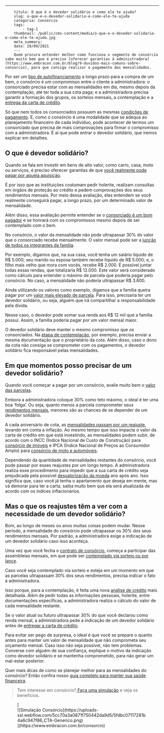 ---
        titulo: O que é o devedor solidário e como ele te ajuda?
        slug: o-que-e-o-devedor-solidario-e-como-ele-te-ajuda
        categoria: Consórcio
        tags:
            - tag-1
        thumbnail: /public/cms-content/media/o-que-e-o-devedor-solidario-e-como-ele-te-ajuda.jpg
        meta_summary: 
        date: 29/09/2021
        ---
        Quem procura entender melhor como funciona o segmento de consórcio sabe muito bem que é preciso [oferecer garantias à administradora](https://www.embracon.com.br/blog/9-duvidas-mais-comuns-sobre-consorcio), para que consiga realizar o pagamento das mensalidades.

Por ser um [tipo de autofinanciamento](https://www.embracon.com.br/blog/autofinanciamento-o-que-e-e-como-um-consorcio-pode-ajuda-lo) a longo prazo para a compra de um bem, o consórcio é um compromisso entre o cliente a administradora: o consorciado precisa estar com as mensalidades em dia, mesmo depois da contemplação, até ter toda a sua cota paga; e a administradora precisa garantir a formação dos grupos, os sorteios mensais, a contemplação e a [entrega da carta de crédito](https://www.embracon.com.br/blog/tudo-o-que-voce-precisa-saber-sobre-a-carta-de-credito-de-consorcios).

Só que nem todos os consorciados possuem as mesmas [condições de pagamento](https://www.embracon.com.br/blog/entenda-o-pagamento-do-bem-no-consorcio). E, como o consórcio é uma modalidade que se adequa ao planejamento financeiro de cada indivíduo, pode acontecer de termos um consorciado que precisa de mais comprovações para firmar o compromisso com a administradora. É aí que pode entrar o devedor solidário, que iremos explicar em detalhes.

O que é devedor solidário?
--------------------------

Quando se fala em investir em bens de alto valor, como carro, casa, moto ou serviços, é preciso oferecer garantias de que [você realmente pode pagar por aquela aquisição](https://www.embracon.com.br/blog/como-e-feito-o-pagamento-da-parcela-do-consorcio).

É por isso que as instituições costumam pedir holerite, realizam consultas em órgãos de proteção ao crédito e pedem comprovações dos seus rendimentos mensais. Por meio dessa avaliação, elas entendem se você realmente conseguirá pagar, a longo prazo, por um determinado valor de mensalidade.

Além disso, essa avaliação permite entender se o [consorciado é um bom pagador](https://www.embracon.com.br/blog/conheca-4-opcoes-para-quem-quer-comecar-a-investir) e se honrará com os compromissos mesmo depois de ser contemplado com o bem.

No consórcio, o valor da mensalidade não pode ultrapassar 30% do valor que o consorciado recebe mensalmente. O valor mensal pode ser a [junção de todos os integrantes da família](https://www.embracon.com.br/blog/entenda-como-e-possivel-manter-a-saude-financeira-da-sua-familia).

Por exemplo, digamos que, na sua casa, você tenha um salário líquido de R$ 5.000; seu marido ou esposa também recebe líquido de R$ 5.000; e, o filho mais velho que mora com vocês, recebe R$ 2.000. É possível juntar todas essas rendas, que totalizaria R$ 12.000. Este valor será considerado como cálculo para entender o máximo de parcela que poderia pagar pelo consórcio. No caso, a mensalidade não poderia ultrapassar R$ 3.600.

Ainda utilizando os valores como exemplo, digamos que a família queira pagar por um [valor mais elevado de parcela](https://www.embracon.com.br/blog/11-coisas-que-voce-precisa-saber-sobre-a-parcela-do-consorcio). Para isso, precisaria ter um devedor solidário, ou seja, alguém que irá compartilhar a responsabilidade pela dívida.

Nesse caso, o devedor pode somar sua renda aos R$ 12 mil que a família possui. Assim, a família poderia pagar por um valor mensal maior.

O devedor solidário deve manter o mesmo compromisso que os consorciados. Na [etapa de contemplação](https://www.embracon.com.br/blog/quais-sao-as-formas-de-contemplacao), por exemplo, precisa enviar a mesma documentação que o proprietário da cota. Além disso, caso o dono da cota não consiga se comprometer com os pagamentos, o devedor solidário fica responsável pelas mensalidades.

Em que momentos posso precisar de um devedor solidário?
-------------------------------------------------------

Quando você começar a pagar por um consórcio, avalie muito bem o [valor das parcelas](https://www.embracon.com.br/blog/quanto-preciso-pagar-para-fazer-um-consorcio).

Embora a administradora coloque 30% como teto máximo, o ideal é ter uma boa ‘folga’. Ou seja, quanto menos a parcela comprometer seus [rendimentos mensais](https://www.embracon.com.br/blog/e-possivel-comprar-um-bem-maior-do-que-minha-carta-de-credito-a-embracon-responde), menores são as chances de se depender de um devedor solidário.

A cada aniversário de cota, as [mensalidades passam por um reajuste](https://www.embracon.com.br/blog/reajuste-consorcio-como-e-feito), levando em conta a inflação. Ao mesmo tempo que isso impacta o valor da carta de crédito em que está investindo, as mensalidades podem subir, de acordo com o INCC (Índice Nacional de Custo de Construção) para [consórcio de imóveis](https://www.embracon.com.br/blog/consorcio-de-imoveis-vale-a-pena) e IPCA (Índice Nacional de Preços ao Consumidor Amplo) para [consórcio de moto e automóveis](https://www.embracon.com.br/blog/o-que-e-como-funciona-o-consorcio-de-carros-e-motos).

Dependendo da quantidade de mensalidades restantes do consórcio, você pode passar por esses reajustes por um longo tempo. A administradora realiza esse procedimento para impedir que a sua carta de crédito seja prejudicada pela possível [desvalorização da moeda](https://www.embracon.com.br/blog/entenda-a-importancia-da-taxa-selic-e-da-inflacao) ano após ano. Isso significa que, caso você já tenha o apartamento que deseja em mente, mas vá demorar para ter a carta, saiba muito bem que ela será atualizada de acordo com os índices inflacionários.

Mas o que os reajustes têm a ver com a necessidade de um devedor solidário?
---------------------------------------------------------------------------

Bom, ao longo de meses ou anos muitas coisas podem mudar. Nesse período, a mensalidade do consórcio pode ultrapassar os 30% dos seus rendimentos mensais. Por padrão, a administradora exige a indicação de um devedor solidário caso isso aconteça.

Uma vez que você fecha o [contrato de consórcio](https://www.embracon.com.br/blog/saiba-o-que-avaliar-antes-de-assinar-um-contrato-de-consorcio), começa a participar das assembleias mensais, em que pode ser [contemplado via sorteio ou por lance](https://www.embracon.com.br/blog/quais-sao-as-formas-de-contemplacao).

Caso você seja contemplado via sorteio e esteja em um momento em que as parcelas ultrapassam 30% dos seus rendimentos, precisa indicar o fato à administradora.

Isso porque, para a contemplação, é feita uma nova [análise de crédito](https://www.embracon.com.br/conhecaoconsorcio/ao-ser-contemplado-sera-feita-analise-para-liberacao-do-meu-credito) mais detalhada. Além de pedir todas as informações pessoais, holerite, entre documentações específicas, a administradora realiza o cálculo do valor de cada mensalidade restante.

Se o valor atual ou futuro ultrapassar 30% do que você declarou como renda mensal, a administradora pede a indicação de um devedor solidário antes de [entregar a carta de crédito](https://www.embracon.com.br/blog/consorcios-segredos-que-nao-te-contaram).

Para evitar ser pego de surpresa, o ideal é que você se prepare o quanto antes para manter um valor de mensalidade que não comprometa seu orçamento mensal. Caso isso não seja possível, não tem problemas. Converse com alguém de sua confiança, explique o motivo da indicação como devedor solidário e se mantenha comprometido, para não gerar um mal-estar posterior.

Quer mais dicas de como se planejar melhor para as mensalidades do consórcio? Então confira nosso [guia completo para manter sua saúde financeira](https://www.embracon.com.br/blog/guia-de-como-manter-sua-saude-financeira-saudavel).

> Tem interesse em consórcio?[ Faça uma simulação](https://www.embracon.com.br/consorcio) e veja os benefícios.

<figure class="w-richtext-figure-type-image w-richtext-align-center">[<div>![Simulação Consórcio](https://uploads-ssl.webflow.com/5cc70a3a0871f750442da9d5/5fdbc07117281b4a6c947f86_CTA-Generico.png)</div>](https://www.embracon.com.br/consorcio)</figure>
        